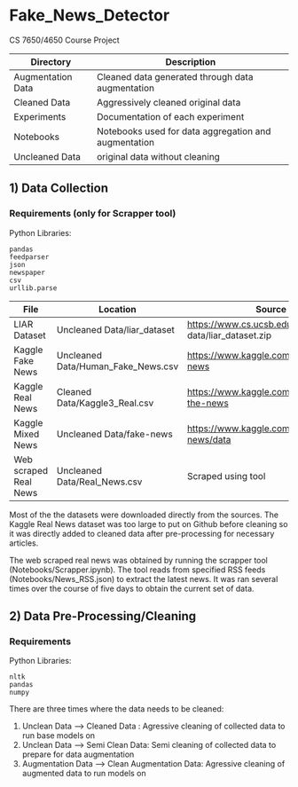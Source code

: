 # Fake_News_Detector
CS 7650/4650 Course Project


| Directory               | Description                                                              |
|-------------------------|--------------------------------------------------------------------------|
| Augmentation Data | Cleaned data generated through data augmentation |
| Cleaned Data | Aggressively cleaned original data  |
| Experiments | Documentation of each experiment |
| Notebooks | Notebooks used for data aggregation and augmentation |
| Uncleaned Data | original data without cleaning |

## 1) Data Collection
### Requirements (only for Scrapper tool)
Python Libraries:
```
pandas
feedparser
json
newspaper
csv
urllib.parse
```

| File | Location | Source|
|--------------|--------------------------|----------------------|
| LIAR Dataset | Uncleaned Data/liar_dataset | https://www.cs.ucsb.edu/ ̃william/ data/liar_dataset.zip |
| Kaggle Fake News | Uncleaned Data/Human_Fake_News.csv | https://www.kaggle.com/mrisdal/fake-news |
| Kaggle Real News | Cleaned Data/Kaggle3_Real.csv | https://www.kaggle.com/snapcrack/all-the-news |
| Kaggle Mixed News | Uncleaned Data/fake-news | https://www.kaggle.com/c/fake-news/data |
| Web scraped Real News | Uncleaned Data/Real_News.csv | Scraped using tool|

Most of the the datasets were downloaded directly from the sources. The Kaggle Real News dataset was too large to put on Github before cleaning so it was directly added to cleaned data after pre-processing for necessary articles.

The web scraped real news was obtained by running the scrapper tool (Notebooks/Scrapper.ipynb). The tool reads from specified RSS feeds (Notebooks/News_RSS.json) to extract the latest news. It was ran several times over the course of five days to obtain the current set of data.


## 2) Data Pre-Processing/Cleaning
### Requirements
Python Libraries:
```
nltk
pandas
numpy
```

There are three times where the data needs to be cleaned:
1) Unclean Data  --> Cleaned Data :
    Agressive cleaning of collected data to run base models on
2) Unclean Data --> Semi Clean Data:
    Semi cleaning of collected data to prepare for data augmentation
3) Augmentation Data --> Clean Augmentation Data:
    Agressive cleaning of augmented data to run models on
